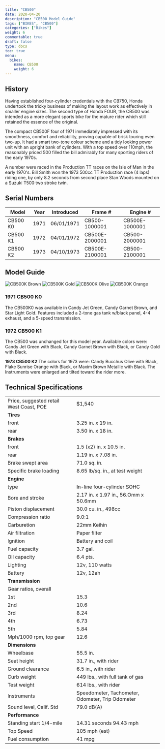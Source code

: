 ```yaml
---
title: "CB500"
date: 2020-04-20
description: "CB500 Model Guide"
tags: ["BIKES", "CB500"]
categories: ["Bikes"]
weight: 6
commentable: true
draft: false
type: docs
toc: true
menu:
  bikes:
    name: CB500
    weight: 6
---
```


## History

Having established four-cylinder credentials with the CB750, Honda undertook the tricky business of making the layout work as effectively in smaller engine sizes. The second type of Honda FOUR, the CB500 was intended as a more elegant sports bike for the mature rider which still retained the essence of the original. 

The compact CB500F four of 1971 immediately impressed with its smoothness, comfort and reliability, proving capable of brisk touring even two-up. It had a smart two-tone colour scheme and a tidy looking power unit with an upright bank of cylinders. With a top speed over 110mph, the reasonably priced 500 filled the bill admirably for many sporting riders of the early 1970s.

A number were raced in the Production TT races on the Isle of Man in the early 1970's. Bill Smith won the 1973 500cc TT Production race (4 laps) riding one, by only 8.2 seconds from second place Stan Woods mounted on a Suzuki T500 two stroke twin.


## Serial Numbers

| Model| Year | Introduced | Frame # | Engine # |
|------|------|------------|---------|----------|
| CB500 K0 | 1971 | 06/01/1971 | CB500-1000001 | CB500E-1000001 |
| CB500 K1 | 1972 | 04/01/1972 | CB500E-2000001 | CB500-2000001 |
| CB500 K2 | 1973 | 04/10/1973 | CB500E-2100001 | CB500-2100001 |


## Model Guide

![CB500K Brown](/static/cb500k-brown.png)
![CB500K Gold](/static/cb500k0-gold.jpg)
![CB500K Olive](/static/cb500k-olive.jpg)
![CB500K Orange](/static/cb500k-orange.png)

### 1971 CB500 K0
The CB500K0 was available in Candy Jet Green, Candy Garnet Brown, and Star Light Gold. Features included a 2-tone gas tank w/black panel, 4-4 exhaust, and a 5-speed transmission.

### 1972 CB500 K1
The CB500 was unchanged for this model year. Available colors were: Candy Jet Green with Black, Candy Garnet Brown with Black, or Candy Gold with Black.

**1973 CB500 K2**
The colors for 1973 were: Candy Bucchus Olive with Black, Flake Sunrise Orange with Black, or Maxim Brown Metallic with Black. The Instruments were enlarged and tilted toward the rider more.


## Technical Specifications

| | |
|---|---|
| Price, suggested retail West Coast, POE | $1,540 |
| **Tires** | |
| front | 3.25 in. x 19 in. |
| rear | 3.50 in. x 18 in. |
| **Brakes** | |
| front | 1.5 (x2) in. x 10.5 in. |
| rear | 1.19 in. x 7.08 in. |
| Brake swept area | 71.0 sq. in. |
| Specific brake loading | 8.65 lb/sq. in., at test weight |
| **Engine** | |
| type | In-line four-cylinder SOHC |
| Bore and stroke | 2.17 in. x 1.97 in., 56.Omm x 50.6mm |
| Piston displacement | 30.0 cu. in., 498cc |
| Compression ratio | 9.0:1 |
| Carburetion | 22mm Keihin |
| Air filtration | Paper filter |
| Ignition | Battery and coil |
| Fuel capacity | 3.7 gal. |
| Oil capacity | 6.4 pts. |
| Lighting | 12v, 110 watts |
| Battery | 12v, 12ah |
| **Transmission** | |
| Gear ratios, overall | |
| 1st | 15.3 |
| 2nd | 10.6 |
| 3rd | 8.24 |
| 4th | 6.73 |
| 5th | 5.84 |
| Mph/1000 rpm, top gear | 12.6 |
| **Dimensions** | |
| Wheelbase | 55.5 in. |
| Seat height | 31.7 in., with rider |
| Ground clearance | 6.5 in., with rider |
| Curb weight | 449 lbs., with full tank of gas |
| Test weight | 614 lbs., with rider |
| Instruments | Speedometer, Tachometer, Odometer, Trip Odometer |
| Sound level, Calif. Std | 79.0 dB(A) |
| **Performance** | |
| Standing start 1/4-mile | 14.31 seconds 94.43 mph |
| Top Speed | 105 mph (est) |
| Fuel consumption | 41 mpg |